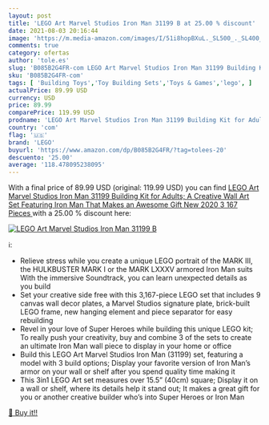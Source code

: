 ```yaml
---
layout: post
title: 'LEGO Art Marvel Studios Iron Man 31199 B at 25.00 % discount'
date: 2021-08-03 20:16:44
image: 'https://m.media-amazon.com/images/I/51i8hopBXuL._SL500_._SL400_.jpg'
comments: true
category: ofertas
author: 'tole.es'
slug: 'B085B2G4FR-com LEGO Art Marvel Studios Iron Man 31199 Building Kit for...'
sku: 'B085B2G4FR-com'
tags: [ 'Building Toys','Toy Building Sets','Toys & Games','lego', ]
actualPrice: 89.99 USD
currency: USD
price: 89.99
comparePrice: 119.99 USD
prodname: 'LEGO Art Marvel Studios Iron Man 31199 Building Kit for Adults; A Creative Wall Art Set Featuring Iron Man That Makes an Awesome Gift  New 2020  3 167 Pieces '
country: 'com'
flag: '🇺🇸'
brand: 'LEGO'
buyurl: 'https://www.amazon.com/dp/B085B2G4FR/?tag=tolees-20'
descuento: '25.00'
average: '118.478095238095'
---
```


With a final price of 89.99 USD (original: 119.99 USD) you can find [LEGO Art Marvel Studios Iron Man 31199 Building Kit for Adults; A Creative Wall Art Set Featuring Iron Man That Makes an Awesome Gift  New 2020  3 167 Pieces ](https://www.amazon.com/dp/B085B2G4FR/?tag=tolees-20) with a  25.00 % discount here:

[![LEGO Art Marvel Studios Iron Man 31199 B](https://m.media-amazon.com/images/I/51i8hopBXuL._SL500_._SL400_.jpg)](https://www.amazon.com/dp/B085B2G4FR/?tag=tolees-20)

ℹ️:

- Relieve stress while you create a unique LEGO portrait of the MARK III, the HULKBUSTER MARK I or the MARK LXXXV armored Iron Man suits With the immersive Soundtrack, you can learn unexpected details as you build
- Set your creative side free with this 3,167-piece LEGO set that includes 9 canvas wall decor plates, a Marvel Studios signature plate, brick-built LEGO frame, new hanging element and piece separator for easy rebuilding
- Revel in your love of Super Heroes while building this unique LEGO kit; To really push your creativity, buy and combine 3 of the sets to create an ultimate Iron Man wall piece to display in your home or office
- Build this LEGO Art Marvel Studios Iron Man (31199) set, featuring a model with 3 build options; Display your favorite version of Iron Man’s armor on your wall or shelf after you spend quality time making it
- This 3in1 LEGO Art set measures over 15.5” (40cm) square; Display it on a wall or shelf, where its details help it stand out; It makes a great gift for you or another creative builder who’s into Super Heroes or Iron Man

[🛒 Buy it!!](https://www.amazon.com/dp/B085B2G4FR/?tag=tolees-20)
